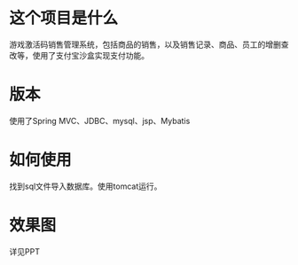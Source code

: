# 这个项目是什么          
游戏激活码销售管理系统，包括商品的销售，以及销售记录、商品、员工的增删查改等，使用了支付宝沙盒实现支付功能。      
# 版本   
使用了Spring MVC、JDBC、mysql、jsp、Mybatis
# 如何使用   
找到sql文件导入数据库。使用tomcat运行。
# 效果图   
详见PPT
